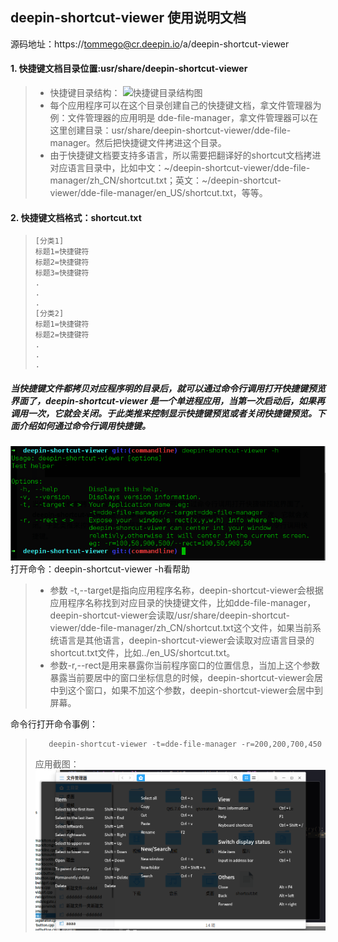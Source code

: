 ## deepin-shortcut-viewer 使用说明文档

源码地址：https://tommego@cr.deepin.io/a/deepin-shortcut-viewer
#### 1. 快捷键文档目录位置:usr/share/deepin-shortcut-viewer
>  * 快捷键目录结构：
 >![快捷键目录结构图](./fil-tree.png)              
>  * 每个应用程序可以在这个目录创建自己的快捷键文档，拿文件管理器为例：文件管理器的应用明是 dde-file-manager，拿文件管理器可以在这里创建目录：usr/share/deepin-shortcut-viewer/dde-file-manager。然后把快捷键文件拷进这个目录。
>  * 由于快捷键文档要支持多语言，所以需要把翻译好的shortcut文档拷进对应语言目录中，比如中文：~/deepin-shortcut-viewer/dde-file-manager/zh_CN/shortcut.txt；英文：~/deepin-shortcut-viewer/dde-file-manager/en_US/shortcut.txt，等等。
#### 2. 快捷键文档格式：shortcut.txt
>     [分类1]                                
>     标题1=快捷键符                       
>     标题2=快捷键符                
>     标题3=快捷键符                
>     .
>     .
>     .
>     [分类2]
>     标题1=快捷键符
>     标题2=快捷键符
>     .
>     .
>     . 
##### 当快捷键文件都拷贝对应程序明的目录后，就可以通过命令行调用打开快捷键预览界面了，deepin-shortcut-viewer 是一个单进程应用，当第一次启动后，如果再调用一次，它就会关闭。于此类推来控制显示快捷键预览或者关闭快捷键预览。下面介绍如何通过命令行调用快捷键。
![Alt text](./cmd.png)
打开命令：deepin-shortcut-viewer -h看帮助
> * 参数 -t,--target是指向应用程序名称，deepin-shortcut-viewer会根据应用程序名称找到对应目录的快捷键文件，比如dde-file-manager，deepin-shortcut-viewer会读取/usr/share/deepin-shortcut-viewer/dde-file-manager/zh_CN/shortcut.txt这个文件，如果当前系统语言是其他语言，deepin-shortcut-viewer会读取对应语言目录的shortcut.txt文件，比如../en_US/shortcut.txt。
> * 参数-r,--rect是用来暴露你当前程序窗口的位置信息，当加上这个参数暴露当前要居中的窗口坐标信息的时候，deepin-shortcut-viewer会居中到这个窗口，如果不加这个参数，deepin-shortcut-viewer会居中到屏幕。

命令行打开命令事例：
>        deepin-shortcut-viewer -t=dde-file-manager -r=200,200,700,450
>  应用截图：
>  ![应用截图](./preview.png)
